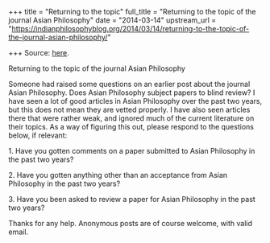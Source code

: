 +++
title = "Returning to the topic"
full_title = "Returning to the topic of the journal Asian Philosophy"
date = "2014-03-14"
upstream_url = "https://indianphilosophyblog.org/2014/03/14/returning-to-the-topic-of-the-journal-asian-philosophy/"

+++
Source: [here](https://indianphilosophyblog.org/2014/03/14/returning-to-the-topic-of-the-journal-asian-philosophy/).

Returning to the topic of the journal Asian Philosophy

Someone had raised some questions on an earlier post about the journal
Asian Philosophy. Does Asian Philosophy subject papers to blind review?
I have seen a lot of good articles in Asian Philosophy over the past two
years, but this does not mean they are vetted properly. I have also seen
articles there that were rather weak, and ignored much of the current
literature on their topics. As a way of figuring this out, please
respond to the questions below, if relevant:

1\. Have you gotten comments on a paper submitted to Asian Philosophy in
the past two years?

2\. Have you gotten anything other than an acceptance from Asian
Philosophy in the past two years?

3\. Have you been asked to review a paper for Asian Philosophy in the
past two years?

Thanks for any help. Anonymous posts are of course welcome, with valid
email.

